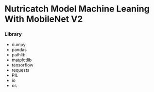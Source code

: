 # Nutricatch Model Machine Leaning With MobileNet V2

### Library

- numpy
- pandas
- pathlib
- matplotlib
- tensorflow
- requests
- PIL
- io
- os
